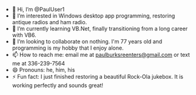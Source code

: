 - 👋 Hi, I’m @PaulUser1
- 👀 I’m interested in Windows desktop app programming, restoring antique radios and ham radio.
- 🌱 I’m currently learning VB.Net, finally transitioning from a long career with VB6.
- 💞️ I’m looking to collaborate on nothing.  I'm 77 years old and programming is my hobby that I enjoy alone.
- 📫 How to reach me: email me at paulburksreenters@gmail.com or text me at 336-239-7564
- 😄 Pronouns: he, him, his
- ⚡ Fun fact: I just finished restoring a beautiful Rock-Ola jukebox. It is working perfectly and sounds great!

<!---
PaulUser1/PaulUser1 is a ✨ special ✨ repository because its `README.md` (this file) appears on your GitHub profile.
You can click the Preview link to take a look at your changes.
--->
